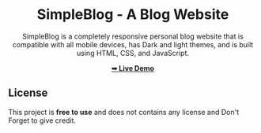 <div align="center">

# SimpleBlog - A Blog Website

SimpleBlog is a completely responsive personal blog website that is compatible with all mobile devices, has Dark and light themes, and is built using HTML, CSS, and JavaScript.

 <a href="[https://codingstella.github.io/personal-blog-website/](https://github.com/imtiazthedev)"><strong>➥ Live Demo</strong></a> 
 
 </div>

## License

This project is **free to use** and does not contains any license and Don't Forget to give credit.
